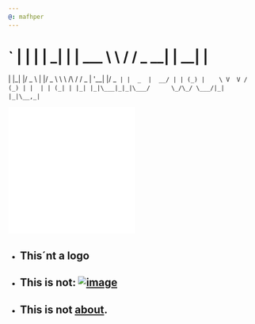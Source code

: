 ```yaml
---
@: mafhper
---
```


# ` | | | | ___| | | ___    \ \      / /__  _ __| | __| |
 | |_| |/ _ \ | |/ _ \    \ \ /\ / / _ \| '__| |/ _` |
 |  _  |  __/ | | (_) |    \ V  V / (_) | |  | | (_| |
 |_| |_|\___|_|_|\___/      \_/\_/ \___/|_|  |_|\__,_|`

[![Header](images/logo_circle.svg "Logo")](https://mafhper.github.io/)

* ## This´nt a logo

* ## This is not\: [![image](https://img.shields.io/badge/Instagram-0077B5?style=for-the-badge&logo=instagram&)](https://instagram.com/mafhper)

* ## This is not [about](https://mafhper.github.io/about/)\.

<!--
Hi! This is an easter egg.
-->
